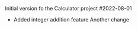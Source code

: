 Initial version fo the Calculator project
#2022-08-01
* Added integer addition feature
Another change
